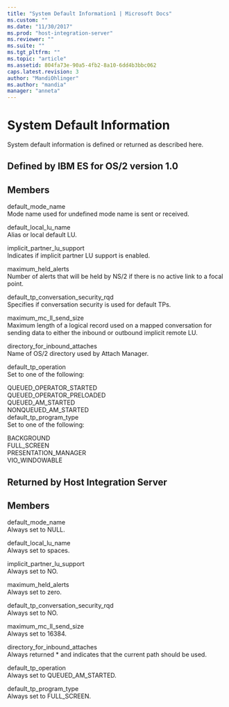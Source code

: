 ```yaml
---
title: "System Default Information1 | Microsoft Docs"
ms.custom: ""
ms.date: "11/30/2017"
ms.prod: "host-integration-server"
ms.reviewer: ""
ms.suite: ""
ms.tgt_pltfrm: ""
ms.topic: "article"
ms.assetid: 804fa73e-90a5-4fb2-8a10-6dd4b3bbc062
caps.latest.revision: 3
author: "MandiOhlinger"
ms.author: "mandia"
manager: "anneta"
---
```

# System Default Information
System default information is defined or returned as described here.  
  
## Defined by IBM ES for OS/2 version 1.0  
  
## Members  
 default_mode_name  
 Mode name used for undefined mode name is sent or received.  
  
 default_local_lu_name  
 Alias or local default LU.  
  
 implicit_partner_lu_support  
 Indicates if implicit partner LU support is enabled.  
  
 maximum_held_alerts  
 Number of alerts that will be held by NS/2 if there is no active link to a focal point.  
  
 default_tp_conversation_security_rqd  
 Specifies if conversation security is used for default TPs.  
  
 maximum_mc_ll_send_size  
 Maximum length of a logical record used on a mapped conversation for sending data to either the inbound or outbound implicit remote LU.  
  
 directory_for_inbound_attaches  
 Name of OS/2 directory used by Attach Manager.  
  
 default_tp_operation  
 Set to one of the following:  
  
 QUEUED_OPERATOR_STARTED  
  QUEUED_OPERATOR_PRELOADED  
  QUEUED_AM_STARTED  
  NONQUEUED_AM_STARTED  
  default_tp_program_type  
 Set to one of the following:  
  
 BACKGROUND  
  FULL_SCREEN  
  PRESENTATION_MANAGER  
  VIO_WINDOWABLE  
  
## Returned by Host Integration Server  
  
## Members  
 default_mode_name  
 Always set to NULL.  
  
 default_local_lu_name  
 Always set to spaces.  
  
 implicit_partner_lu_support  
 Always set to NO.  
  
 maximum_held_alerts  
 Always set to zero.  
  
 default_tp_conversation_security_rqd  
 Always set to NO.  
  
 maximum_mc_ll_send_size  
 Always set to 16384.  
  
 directory_for_inbound_attaches  
 Always returned * and indicates that the current path should be used.  
  
 default_tp_operation  
 Always set to QUEUED_AM_STARTED.  
  
 default_tp_program_type  
 Always set to FULL_SCREEN.